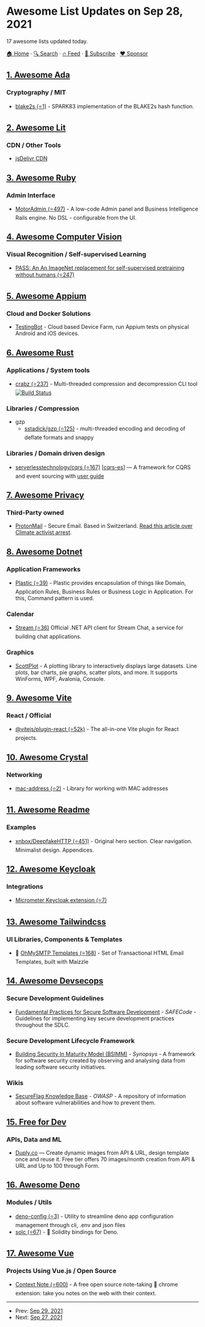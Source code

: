 # Awesome List Updates on Sep 28, 2021

17 awesome lists updated today.

[🏠 Home](/README.md) · [🔍 Search](https://www.trackawesomelist.com/search/) · [🔥 Feed](https://www.trackawesomelist.com/rss.xml) · [📮 Subscribe](https://trackawesomelist.us17.list-manage.com/subscribe?u=d2f0117aa829c83a63ec63c2f&id=36a103854c) · [❤️  Sponsor](https://github.com/sponsors/theowenyoung)



## [1. Awesome Ada](/content/ohenley/awesome-ada/README.md)

### Cryptography / MIT

*   [blake2s (⭐1)](https://github.com/lkujaw/blake2s) - SPARK83 implementation of the BLAKE2s hash function.

## [2. Awesome Lit](/content/web-padawan/awesome-lit/README.md)

### CDN / Other Tools

*   [jsDelivr CDN](https://cdn.jsdelivr.net/npm/lit/+esm)

## [3. Awesome Ruby](/content/markets/awesome-ruby/README.md)

### Admin Interface

*   [MotorAdmin (⭐497)](https://github.com/motor-admin/motor-admin-rails) - A low-code Admin panel and Business Intelligence Rails engine. No DSL - configurable from the UI.

## [4. Awesome Computer Vision](/content/jbhuang0604/awesome-computer-vision/README.md)

### Visual Recognition / Self-supervised Learning

*   [PASS: An An ImageNet replacement for self-supervised pretraining without humans (⭐247)](https://github.com/yukimasano/PASS)

## [5. Awesome Appium](/content/SrinivasanTarget/awesome-appium/README.md)

### Cloud and Docker Solutions

*   [TestingBot](https://testingbot.com) - Cloud based Device Farm, run Appium tests on physical Android and iOS devices.

## [6. Awesome Rust](/content/rust-unofficial/awesome-rust/README.md)

### Applications / System tools

*   [crabz (⭐237)](https://github.com/sstadick/crabz) - Multi-threaded compression and decompression CLI tool [![Build Status](https://github.com/sstadick/crabz/workflows/Check/badge.svg)](https://github.com/sstadick/crabz/actions?query=workflow%3ACheck)

### Libraries / Compression

*   gzp
    *   [sstadick/gzp (⭐125)](https://github.com/sstadick/gzp/) - multi-threaded encoding and decoding of deflate formats and snappy

### Libraries / Domain driven design

*   [serverlesstechnology/cqrs (⭐167)](https://github.com/serverlesstechnology/cqrs) \[[cqrs-es](https://crates.io/crates/cqrs-es)] — A framework for CQRS and event sourcing with [user guide](https://doc.rust-cqrs.org/)

## [7. Awesome Privacy](/content/pluja/awesome-privacy/README.md)

### Third-Party owned

*   [ProtonMail](https://protonmail.com/) - Secure Email. Based in Switzerland. [Read this article over Climate activist arrest](https://protonmail.com/blog/climate-activist-arrest/).

## [8. Awesome Dotnet](/content/quozd/awesome-dotnet/README.md)

### Application Frameworks

*   [Plastic (⭐39)](https://github.com/sang-hyeon/Plastic) - Plastic provides encapsulation of things like Domain, Application Rules, Business Rules or Business Logic in Application. For this, Command pattern is used.

### Calendar

*   [Stream (⭐36)](https://github.com/GetStream/stream-chat-net) Official .NET API client for Stream Chat, a service for building chat applications.

### Graphics

*   [ScottPlot](https://swharden.com/scottplot/) - A plotting library to interactively displays large datasets. Line plots, bar charts, pie graphs, scatter plots, and more. It supports WinForms, WPF, Avalonia, Console.

## [9. Awesome Vite](/content/vitejs/awesome-vite/README.md)

### React / Official

*   [@vitejs/plugin-react (⭐52k)](https://github.com/vitejs/vite/tree/main/packages/plugin-react) - The all-in-one Vite plugin for React projects.

## [10. Awesome Crystal](/content/veelenga/awesome-crystal/README.md)

### Networking

*   [mac-address (⭐2)](https://github.com/automatico/mac-address) - Library for working with MAC addresses

## [11. Awesome Readme](/content/matiassingers/awesome-readme/README.md)

### Examples

*   [xnbox/DeepfakeHTTP (⭐451)](https://github.com/xnbox/DeepfakeHTTP#readme) - Original hero section. Clear navigation. Minimalist design. Appendices.

## [12. Awesome Keycloak](/content/thomasdarimont/awesome-keycloak/README.md)

### Integrations

*   [Micrometer Keycloak extension (⭐7)](https://github.com/micrometer-metrics/micrometer-keycloak)

## [13. Awesome Tailwindcss](/content/aniftyco/awesome-tailwindcss/README.md)

### UI Libraries, Components & Templates

*   📁 [OhMySMTP Templates (⭐168)](https://github.com/ohmysmtp/templates) - Set of Transactional HTML Email Templates, built with Maizzle

## [14. Awesome Devsecops](/content/TaptuIT/awesome-devsecops/README.md)

### Secure Development Guidelines

*   [Fundamental Practices for Secure Software Development](https://safecode.org/wp-content/uploads/2018/03/SAFECode_Fundamental_Practices_for_Secure_Software_Development_March_2018.pdf) - *SAFECode* - Guidelines for implementing key secure development practices throughout the SDLC.

### Secure Development Lifecycle Framework

*   [Building Security In Maturity Model (BSIMM)](https://www.bsimm.com/framework.html) - *Synopsys* - A framework for software security created by observing and analysing data from leading software security initiatives.

### Wikis

*   [SecureFlag Knowledge Base](https://knowledge-base.secureflag.com/) - *OWASP* - A repository of information about software vulnerabilities and how to prevent them.

## [15. Free for Dev](/content/ripienaar/free-for-dev/README.md)

### APIs, Data and ML

*   [Duply.co](https://duply.co) — Create dynamic images from API & URL, design template once and reuse it. Free tier offers 70 images/month creation from API & URL and Up to 100 through Form.

## [16. Awesome Deno](/content/denolib/awesome-deno/README.md)

### Modules / Utils

*   [deno-config (⭐3)](https://github.com/yooneskh/deno-config) - Utility to streamline deno app configuration management through cli, .env and json files
*   [solc (⭐67)](https://github.com/deno-web3/solc) - 💎 Solidity bindings for Deno.

## [17. Awesome Vue](/content/vuejs/awesome-vue/README.md)

### Projects Using Vue.js / Open Source

*   [Context Note (⭐600)](https://github.com/betterRunner/context-note) - A free open source note-taking 📝 chrome extension: take you notes on the web with their context.

---

- Prev: [Sep 29, 2021](/content/2021/09/29/README.md)
- Next: [Sep 27, 2021](/content/2021/09/27/README.md)